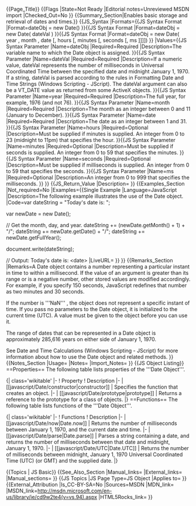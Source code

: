 {{Page_Title}}
{{Flags
|State=Not Ready
|Editorial notes=Unreviewed MSDN import
|Checked_Out=No
}}
{{Summary_Section|Enables basic storage and retrieval of dates and times.}}
{{JS_Syntax
|Formats={{JS Syntax Format
|Format=dateObj = new Date()
}}{{JS Syntax Format
|Format=dateObj = new Date( dateVal )
}}{{JS Syntax Format
|Format=dateObj = new Date( year , month , date [, hours [, minutes [, seconds [, ms ]]]])
}}
|Values={{JS Syntax Parameter
|Name=dateObj
|Required=Required
|Description=The variable name to which the Date object is assigned.
}}{{JS Syntax Parameter
|Name=dateVal
|Required=Required
|Description=If a numeric value, dateVal represents the number of milliseconds in Universal Coordinated Time between the specified date and midnight January 1, 1970. If a string, dateVal is parsed according to the rules in Formatting Date and Time Strings (Windows Scripting - JScript). The dateVal argument can also be a VT_DATE value as returned from some ActiveX objects.
}}{{JS Syntax Parameter
|Name=year
|Required=Required
|Description=The full year, for example, 1976 (and not 76).
}}{{JS Syntax Parameter
|Name=month
|Required=Required
|Description=The month as an integer between 0 and 11 (January to December).
}}{{JS Syntax Parameter
|Name=date
|Required=Required
|Description=The date as an integer between 1 and 31.
}}{{JS Syntax Parameter
|Name=hours
|Required=Optional
|Description=Must be supplied if minutes is supplied. An integer from 0 to 23 (midnight to 11pm) that specifies the hour.
}}{{JS Syntax Parameter
|Name=minutes
|Required=Optional
|Description=Must be supplied if seconds is supplied. An integer from 0 to 59 that specifies the minutes.
}}{{JS Syntax Parameter
|Name=seconds
|Required=Optional
|Description=Must be supplied if milliseconds is supplied. An integer from 0 to 59 that specifies the seconds.
}}{{JS Syntax Parameter
|Name=ms
|Required=Optional
|Description=An integer from 0 to 999 that specifies the milliseconds.
}}
}}
{{JS_Return_Value
|Description=
}}
{{Examples_Section
|Not_required=No
|Examples={{Single Example
|Language=JavaScript
|Description=The following example illustrates the use of the Date object.
|Code=var dateString = "Today's date is: ";
 
 var newDate = new Date();
 
 // Get the month, day, and year.
 dateString += (newDate.getMonth() + 1) + "/";
 dateString += newDate.getDate() + "/";
 dateString += newDate.getFullYear();
 
 document.write(dateString);
 
 // Output: Today's date is: &lt;date&gt;
|LiveURL=
}}
}}
{{Remarks_Section
|Remarks=A Date object contains a number representing a particular instant in time to within a millisecond. If the value of an argument is greater than its range or is a negative number, other stored values are modified accordingly. For example, if you specify 150 seconds, JavaScript redefines that number as two minutes and 30 seconds.

If the number is '''NaN''' , the object does not represent a specific instant of time. If you pass no parameters to the Date object, it is initialized to the current time (UTC). A value must be given to the object before you can use it.

The range of dates that can be represented in a Date object is approximately 285,616 years on either side of January 1, 1970.

See Date and Time Calculations (Windows Scripting - JScript) for more information about how to use the Date object and related methods.
}}
{{Notes_Section
|Usage=
|Notes=
|Import_Notes=
}}
{{JS Object Listing}}
==Properties==
The following table lists properties of the '''Date Object'''.

{| class='wikitable'
|-
! Property
! Description
|-
| [[javascript/Date/constructor|constructor]]
| Specifies the function that creates an object.
|-
| [[javascript/Date/prototype|prototype]]
| Returns a reference to the prototype for a class of objects.
|}
==Functions==
The following table lists functions of the '''Date Object'''.

{| class='wikitable'
|-
! Functions
! Description
|-
| [[javascript/Date/now|Date.now]]
| Returns the number of milliseconds between January 1, 1970, and the current date and time.
|-
| [[javascript/Date/parse|Date.parse]]
| Parses a string containing a date, and returns the number of milliseconds between that date and midnight, January 1, 1970.
|-
| [[javascript/Date/UTC|Date.UTC]]
| Returns the number of milliseconds between midnight, January 1, 1970 Universal Coordinated Time (UTC) (or GMT) and the supplied date.
|}

{{Topics | JS Basic}}
{{See_Also_Section
|Manual_links=
|External_links=
|Manual_sections=
}}
{{JS Topics
|JS Page Type=JS Object
|Applies to=
}}
{{External_Attribution
|Is_CC-BY-SA=No
|Sources=MSDN
|MDN_link=
|MSDN_link=http://msdn.microsoft.com/en-us/library/ie/cd9w2te4(v=vs.94).aspx
|HTML5Rocks_link=
}}